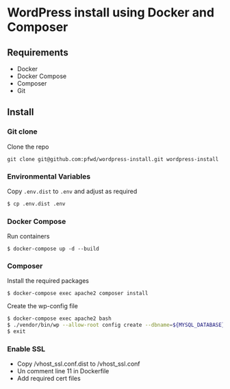 # WordPress install using Docker and Composer


## Requirements

- Docker
- Docker Compose
- Composer
- Git

## Install

### Git clone

Clone the repo

```
git clone git@github.com:pfwd/wordpress-install.git wordpress-install
```


### Environmental Variables
Copy `.env.dist` to `.env` and adjust as required

```bash
$ cp .env.dist .env
```

### Docker Compose
Run containers
```
$ docker-compose up -d --build
```

### Composer

Install the required packages
```
$ docker-compose exec apache2 composer install
```
Create the wp-config file
```bash
$ docker-compose exec apache2 bash
$ ./vendor/bin/wp --allow-root config create --dbname=${MYSQL_DATABASE} --dbuser=root --dbpass=${MYSQL_ROOT_PASSWORD}  --dbhost=mysql
$ exit
```

### Enable SSL

- Copy /vhost_ssl.conf.dist to /vhost_ssl.conf
- Un comment line 11 in Dockerfile
- Add required cert files
